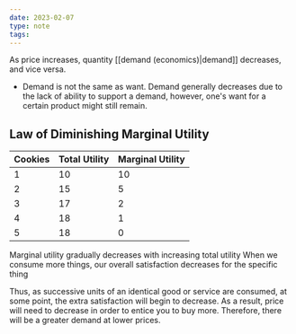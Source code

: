 ```yaml
---
date: 2023-02-07
type: note
tags: 
---
```


As price increases, quantity [[demand (economics)|demand]] decreases, and vice versa.
- Demand is not the same as want. Demand generally decreases due to the lack of ability to support a demand, however, one's want for a certain product might still remain.

## Law of Diminishing Marginal Utility
| Cookies | Total Utility | Marginal Utility |
| ------- | ------------- | ---------------- |
| 1       | 10            | 10               |
| 2       | 15            | 5                |
| 3       | 17            | 2                |
| 4       | 18            | 1                |
| 5       | 18            | 0                |

Marginal utility gradually decreases with increasing total utility
When we consume more things, our overall satisfaction decreases for the specific thing

Thus, as successive units of an identical good or service are consumed, at some point, the extra satisfaction will begin to decrease. As a result, price will need to decrease in order to entice you to buy more. Therefore, there will be a greater demand at lower prices.
